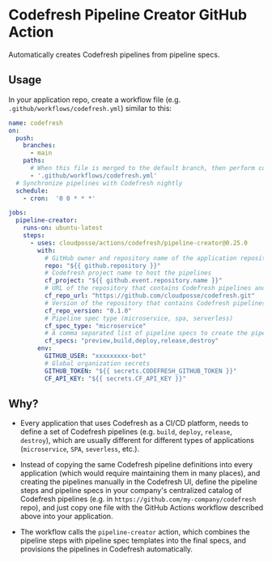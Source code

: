 # Codefresh Pipeline Creator GitHub Action

Automatically creates Codefresh pipelines from pipeline specs.


## Usage

In your application repo, create a workflow file (e.g. `.github/workflows/codefresh.yml`) similar to this:

```yaml
name: codefresh
on:
  push:
    branches:
      - main
    paths:
      # When this file is merged to the default branch, then perform codefresh CRUD
      - '.github/workflows/codefresh.yml'
  # Synchronize pipelines with Codefresh nightly
  schedule:
    - cron:  '0 0 * * *'

jobs:
  pipeline-creator:
    runs-on: ubuntu-latest
    steps:
      - uses: cloudposse/actions/codefresh/pipeline-creator@0.25.0
        with:
          # GitHub owner and repository name of the application repository
          repo: "${{ github.repository }}"
          # Codefresh project name to host the pipelines
          cf_project: "${{ github.event.repository.name }}"
          # URL of the repository that contains Codefresh pipelines and pipeline specs
          cf_repo_url: "https://github.com/cloudposse/codefresh.git"
          # Version of the repository that contains Codefresh pipelines and pipeline specs
          cf_repo_version: "0.1.0"
          # Pipeline spec type (microservice, spa, serverless)
          cf_spec_type: "microservice"
          # A comma separated list of pipeline specs to create the pipelines from
          cf_specs: "preview,build,deploy,release,destroy"
        env:
          GITHUB_USER: "xxxxxxxxx-bot"
          # Global organization secrets
          GITHUB_TOKEN: "${{ secrets.CODEFRESH_GITHUB_TOKEN }}"
          CF_API_KEY: "${{ secrets.CF_API_KEY }}"
```


## Why?

  - Every application that uses Codefresh as a CI/CD platform, needs to define a set of Codefresh pipelines 
    (e.g. `build`, `deploy`, `release`, `destroy`),
    which are usually different for different types of applications (`microservice`, `SPA`, `severless`, etc.).
  

  - Instead of copying the same Codefresh pipeline definitions into every application (which would require maintaining them in many places), 
    and creating the pipelines manually in the Codefresh UI,
    define the pipeline steps and pipeline specs in your company's centralized catalog of Codefresh pipelines 
    (e.g. in `https://github.com/my-company/codefresh` repo), and just copy one 
    file with the GitHub Actions workflow described above into your application.
    

  - The workflow calls the `pipeline-creator` action, which combines the pipeline steps with pipeline spec templates 
    into the final specs, and provisions the pipelines in Codefresh automatically.
